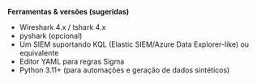 **Ferramentas & versões (sugeridas)**

- Wireshark 4.x / tshark 4.x
- pyshark (opcional)
- Um SIEM suportando KQL (Elastic SIEM/Azure Data Explorer-like) ou equivalente
- Editor YAML para regras Sigma
- Python 3.11+ (para automações e geração de dados sintéticos)
